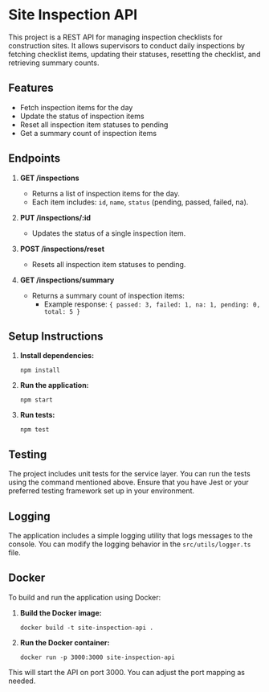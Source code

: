 # Site Inspection API

This project is a REST API for managing inspection checklists for construction sites. It allows supervisors to conduct daily inspections by fetching checklist items, updating their statuses, resetting the checklist, and retrieving summary counts.

## Features

- Fetch inspection items for the day
- Update the status of inspection items
- Reset all inspection item statuses to pending
- Get a summary count of inspection items

## Endpoints

1. **GET /inspections**
   - Returns a list of inspection items for the day.
   - Each item includes: `id`, `name`, `status` (pending, passed, failed, na).

2. **PUT /inspections/:id**
   - Updates the status of a single inspection item.

3. **POST /inspections/reset**
   - Resets all inspection item statuses to pending.

4. **GET /inspections/summary**
   - Returns a summary count of inspection items:
     - Example response: `{ passed: 3, failed: 1, na: 1, pending: 0, total: 5 }`

## Setup Instructions

1. **Install dependencies:**
   ```
   npm install
   ```

2. **Run the application:**
   ```
   npm start
   ```

3. **Run tests:**
   ```
   npm test
   ```

## Testing

The project includes unit tests for the service layer. You can run the tests using the command mentioned above. Ensure that you have Jest or your preferred testing framework set up in your environment.

## Logging

The application includes a simple logging utility that logs messages to the console. You can modify the logging behavior in the `src/utils/logger.ts` file.


## Docker 
To build and run the application using Docker:

1. **Build the Docker image:**
   ```
   docker build -t site-inspection-api .
   ```

2. **Run the Docker container:**
   ```
   docker run -p 3000:3000 site-inspection-api
   ```

This will start the API on port 3000. You can adjust the port mapping as needed.